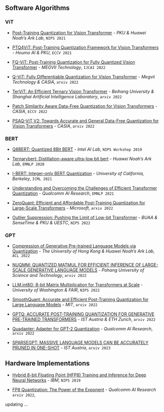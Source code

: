 ## Software Algorithms

### ViT

* [Post-Training Quantization for Vision Transformer](https://arxiv.org/abs/2106.14156) - *PKU & Huawei Noah’s Ark Lab*, `NIPS 2021`

* [PTQ4ViT: Post-Training Quantization Framework for Vision Transformers](https://arxiv.org/pdf/2111.12293v2) - *Houmo AI & PKU*, `ECCV 2021`

* [FQ-ViT: Post-Training Quantization for Fully Quantized Vision Transformer](https://arxiv.org/pdf/2111.13824) - *MEGVII Technology*, `IJCAI 2022`

* [Q-ViT: Fully Differentiable Quantization for Vision Transformer](https://arxiv.org/pdf/2201.07703) - *Megvii Technology & CASIA*, `arxiv 2022`

* [TerViT: An Efficient Ternary Vision Transformer](https://arxiv.org/pdf/2201.08050v2) - *Beihang University & Shanghai Artificial Intelligence Laboratory*, `arxiv 2022`

* [Patch Similarity Aware Data-Free Quantization for Vision Transformers](https://arxiv.org/abs/2203.02250) - *CASIA*, `ECCV 2022`

* [PSAQ-ViT V2: Towards Accurate and General Data-Free Quantization for Vision Transformers](https://arxiv.org/abs/2209.05687) - *CASIA*, `arxiv 2022`

### BERT

* [Q8BERT: Quantized 8Bit BERT](https://ieeexplore.ieee.org/stamp/stamp.jsp?tp=&arnumber=9463531) - *Intel AI Lab*, `NIPS Workshop 2019`

* [Ternarybert: Distillation-aware ultra-low bit bert](https://arxiv.org/pdf/2009.12812.pdf) - *Huawei Noah’s Ark Lab*, `EMNLP 2020`

* [I-BERT: Integer-only BERT Quantization](https://arxiv.org/pdf/2101.01321v3.pdf) - *University of California, Berkeley*, `ICML 2021`

* [Understanding and Overcoming the Challenges of Efficient Transformer Quantization](https://aclanthology.org/2021.emnlp-main.627) - *Qualcomm AI Research*, `EMNLP 2021`

* [ZeroQuant: Efficient and Affordable Post-Training Quantization for Large-Scale Transformers](https://arxiv.org/pdf/2206.01861.pdf) - *Microsoft*, `arxiv 2022`

* [Outlier Suppression: Pushing the Limit of Low-bit Transformer](https://arxiv.org/abs/2209.13325) - *BUAA & SenseTime & PKU & UESTC*, `NIPS 2022`

### GPT

* [Compression of Generative Pre-trained Language Models via Quantization](https://arxiv.org/pdf/2203.10705.pdf) - *The University of Hong Kong & Huawei Noah’s Ark Lab*, `ACL 2022`

* [NUQMM: QUANTIZED MATMUL FOR EFFICIENT INFERENCE OF
  LARGE-SCALE GENERATIVE LANGUAGE MODELS](https://arxiv.org/pdf/2206.09557.pdf) - *Pohang University of Science and Technology*, `arxiv 2022`

* [LLM.int8(): 8-bit Matrix Multiplication for Transformers at Scale](https://arxiv.org/abs/2208.07339) - *University of Washington & FAIR*, `NIPS 2022`
  
* [SmoothQuant: Accurate and Efficient Post-Training Quantization for Large Language Models](http://arxiv.org/abs/2211.10438) - *MIT*, `arxiv 2022`

* [GPTQ: ACCURATE POST-TRAINING QUANTIZATION FOR GENERATIVE PRE-TRAINED TRANSFORMERS](https://arxiv.org/pdf/2210.17323.pdf) - *IST Austria & ETH Zurich*,  `arxiv 2022`

* [Quadapter: Adapter for GPT-2 Quantization](https://arxiv.org/pdf/2211.16912.pdf) - *Qualcomm AI Research*,  `arxiv 2022`

* [SPARSEGPT: MASSIVE LANGUAGE MODELS CAN BE ACCURATELY PRUNED IN ONE-SHOT](https://arxiv.org/pdf/2301.00774.pdf) - *IST Austria*, `arxiv 2023`

## Hardware Implementations

* [Hybrid 8-bit Floating Point (HFP8) Training and Inference for Deep Neural Networks](https://proceedings.neurips.cc/paper/2019/hash/65fc9fb4897a89789352e211ca2d398f-Abstract.html) - *IBM*, `NIPS 2019`

* [FP8 Quantization: The Power of the Exponent](https://arxiv.org/abs/2208.09225) - *Qualcomm AI Research* `arxiv 2022`, 

updating ...
